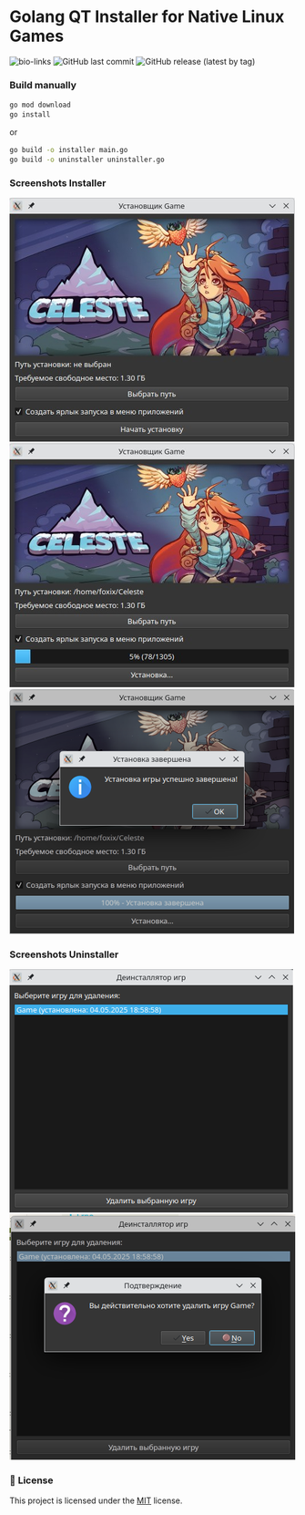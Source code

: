 # Golang QT Installer for Native Linux Games
![bio-links](https://socialify.git.ci/foxixus1/go-qt_installer/image?description=1&forks=1&issues=1&language=1&name=1&owner=1&pattern=Solid&pulls=1&stargazers=1&theme=Auto)
![GitHub last commit](https://img.shields.io/github/last-commit/foxixus1/go-qt_installer)
![GitHub release (latest by tag)](https://img.shields.io/github/v/release/foxixus1/go-qt_installer)

### Build manually
```sh
go mod download
go install
```
or
```sh
go build -o installer main.go
go build -o uninstaller uninstaller.go
```
### Screenshots Installer
![Screenshot](assets-git/screen1.png)
![Screenshot](assets-git/screen2.png)
![Screenshot](assets-git/screen3.png)

### Screenshots Uninstaller
![Screenshot](assets-git/screen4.png)
![Screenshot](assets-git/screen5.png)

### 📝 **License**

This project is licensed under the [MIT](./LICENSE) license.
